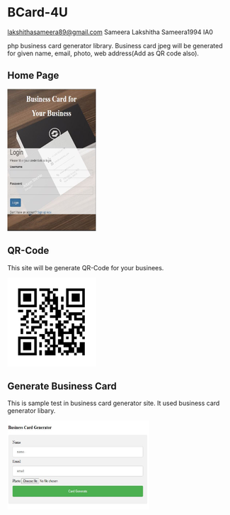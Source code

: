 # BCard-4U
lakshithasameera89@gmail.com Sameera Lakshitha Sameera1994 IA0

php business card generator library. Business card jpeg will be generated for given name, email, photo, web address(Add as QR code also).

## Home Page
<img src="img/hhuh.JPG" alt="loading screenshot"  width="200" height="320"/>

## QR-Code
This site will be generate QR-Code for your businees.

<img src="img/default_qrcode.png" alt="loading screenshot"  width="200" height="200"/>

## Generate Business Card

This is sample test in business card generator site. It used business card generator libary.

<img src="img/ttt.JPG" alt="loading screenshot"  width="320" height="200"/>
